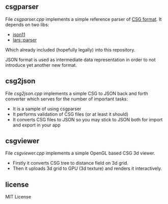 ## csgparser

File *csgparser.cpp* implements a simple reference parser of [CSG format](https://github.com/megaton/csg-format).
It depends on two libs:

* [json11](https://github.com/dropbox/json11)
* [lars::parser](https://github.com/TheLartians/Parser)

Which already included (hopefully legally) into this repository.

JSON format is used as intermediate data representation in order to not introduce yet another new format.

## csg2json

File *csg2json.cpp* implements a simple CSG to JSON back and forth converter which serves for  the number of important tasks:
* It is a sample of using csgparser
* It performs validation of CSG files (or at least it should)
* It converts CSG files to JSON so you may stick to JSON both for import and export in your app

## csgviewer

File *csgviewer.cpp* implements a simple OpenGL based CSG 3d viewer.

* Firstly it converts CSG tree to distance field on 3d grid.
* Then it uploads 3d grid to GPU (3d texture) and renders it interactively.

## license

MIT License
